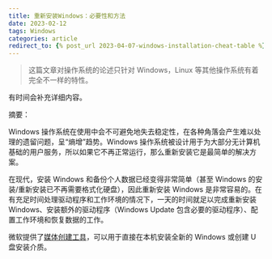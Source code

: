 ```yaml
---
title: 重新安装Windows：必要性和方法
date: 2023-02-12
tags: Windows
categories: article
redirect_to: {% post_url 2023-04-07-windows-installation-cheat-table %}
---
```


> 这篇文章对操作系统的论述只针对 Windows，Linux 等其他操作系统有着完全不一样的特性。

有时间会补充详细内容。

摘要：

Windows 操作系统在使用中会不可避免地失去稳定性，在各种角落会产生难以处理的遗留问题，呈“熵增”趋势。Windows 操作系统被设计用于为大部分无计算机基础的用户服务，所以如果它不再正常运行，那么重新安装它是最简单的解决方案。

在现代，安装 Windows 和备份个人数据已经变得非常简单（甚至 Windows 的安装/重新安装已不再需要格式化硬盘），因此重新安装 Windows 是非常容易的。在有充足时间处理驱动程序和工作环境的情况下，一天的时间就足以完成重新安装 Windows、安装额外的驱动程序（Windows Update 包含必要的驱动程序）、配置工作环境和恢复数据的工作。

微软提供了[媒体创建工具](https://www.microsoft.com/zh-cn/software-download/windows11)，可以用于直接在本机安装全新的 Windows 或创建 U 盘安装介质。
